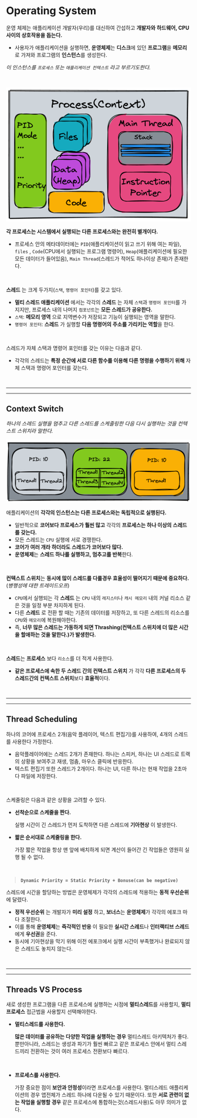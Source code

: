 # Operating System

운영 체제는 애플리케이션 개발자(우리)를 대신하여 간섭하고 **개발자와 하드웨어, CPU 사이의 상호작용을 돕는다.**

- 사용자가 애플리케이션을 실행하면, **운영체제**는 **디스크**에 있던 **프로그램**을 **메모리**로 가져와 프로그램의 **인스턴스**를 생성한다.

*이 인스턴스를 `프로세스`  또는 `애플리케이션 컨텍스트` 라고 부르기도한다.*

<br>

![Process.png](/img/Process.png)

**각 프로세스는 시스템에서 실행되는 다른 프로세스와는 완전히 별개이다.**

- 프로세스 안의 메타데이터에는 `PID`(애플리케이션이 읽고 쓰기 위해 여는 파일), `files` , `Code`(CPU에서 실행되는 프로그램 명령어), `Heap`(애플리케이션에 필요한 모든 데이터가 들어있음), `Main Thread`(스레드가 적어도 하나이상 존재)가 존재한다.

<br>

**스레드** 는 크게 두가지(`스택`, `명령어 포인터`)를 갖고 있다.

- **멀티 스레드 애플리케이션** 에서는 각각의 **스레드** 는 자체 `스택`과 `명령어 포인터`를 가지지만, 프로세스 내의 나머지 `컴포넌트`는 **모든 스레드가 공유한다.**
- `스택`: **메모리 영역** 으로 지역변수가 저장되고 기능이 실행되는 영역을 말한다.
- `명령어 포인터`: **스레드** 가 실행할 **다음 명령어의 주소를 가리키는 역할**을 한다.

<br>

스레드가 자체 스택과 명령어 포인터를 갖는 이유는 다음과 같다.

- 각각의 스레드는 **특정 순간에 서로 다른 함수를 이용해 다른 명령을 수행하기 위해** 자체 스택과 명령어 포인터를 갖는다.

<br><hr><hr>

## **Context Switch**

*하나의 스레드 실행을 멈추고 다른 스레드를 스케줄링한 다음 다시 실행하는 것을 컨텍스트 스위치라 말한다.*

![ThreadCompeting.png](/img/ThreadCompeting.png)

애플리케이션의 **각각의 인스턴스는 다른 프로세스와는 독립적으로 실행된다.**

- 일반적으로 **코어보다 프로세스가 훨씬 많고** 각각의 **프로세스는 하나 이상의 스레드를 갖는다.**
- 모든 스레드는 `CPU` 실행에 서로 경쟁한다.
- **코어가 여러 개라 하더라도 스레드가 코어보다 많다.**
- **운영체제**는 **스레드 하나를 실행하고, 멈추고를 반복**한다.

<br>

**컨텍스트 스위치**는 **동시에 많이 스레드를 다룰경우 효율성이 떨어지기 때문에 중요하다.**(*병행성에 대한 트레이드오프*)

- `CPU`에서 실행되는 각 **스레드** 는 `CPU` 내의 `레지스터`나 `캐시 메모리` 내의 커널 리소스 같은 것을 일정 부분 차지하게 된다.
- 다른 **스레드** 로 전환 할 때는 기존의 데이터를 저장하고, 또 다른 스레드의 리소스를 `CPU`와 `메모리`에 복원해야한다.
- 즉, **너무 많은 스레드는 가동하게 되면 Thrashing(컨텍스트 스위치에 더 많은 시간을 할애하는 것을 말한다.)가 발생한다.**

<br>

**스레드**는 **프로세스** 보다 `리소스`를 더 적게 사용한다.

- **같은 프로세스에 속한 두 스레드 간의 컨텍스트 스위치** 가 각각 **다른 프로세스의 두 스레드간의 컨텍스트 스위치**보다 **효율적**이다.

<br><hr><hr>

## **Thread Scheduling**

하나의 코어에 프로세스 2개(음악 플레이어, 텍스트 편집기)를 사용하여, 4개의 스레드를 사용한다 가정한다.

- 음악플레이어에는 스레드 2개가 존재한다. 하나는 스피커, 하나는 UI 스레드로 트랙의 상황을 보여주고 재생, 멈춤, 마우스 클릭에 반응한다.
- 텍스트 편집기 또한 스레드가 2개이다. 하나는 UI, 다른 하나는 현재 작업을 2초마다 파일에 저장한다.

<br>

스케줄링은 다음과 같은 상황을 고려할 수 있다.

- **선착순으로 스케줄을 짠다.**

    실행 시간이 긴 스레드가 먼저 도착하면 다른 스레드에 **기아현상** 이 발생한다.

- **짧은 순서대로 스케줄링을 한다.**

    가장 짧은 작업을 항상 맨 앞에 배치하게 되면 계산이 들어간 긴 작업들은 영원히 실행 될 수 없다.

<br>

> **`Dynamic Priority = Static Priority + Bonuse(can be negative)`**

스레드에 시간을 할당하는 방법은 운영체제가 각각의 스레드에 적용하는 **동적 우선순위** 에 달렸다.

- **정적 우선순위** 는 개발자가 **미리 설정** 하고, **보너스**는 **운영체제**가 각각의 에포크 마다 조절한다.
- 이를 통해 **운영체제**는 **즉각적인 반응** 이 필요한 **실시간 스레드**나 **인터랙티브 스레드**에게 **우선권**을 준다.
- 동시에 기아현상을 막기 위해 이전 에포크에서 실행 시간이 부족했거나 완료되지 않은 스레드도 놓치지 않는다.

<br><hr><hr>

## **Threads VS Process**

새로 생성한 프로그램을 다른 프로세스에 실행하는 시점에 **멀티스레드**를 사용할지, **멀티 프로세스** 접근법을 사용할지 선택해야한다.

- **멀티스레드를 사용한다.**

   **많은 데이터를 공유하는 다양한 작업을 실행하는 경우** 멀티스레드 아키텍처가 좋다. 뿐만아니라, 스레드는 생성과 파기가 훨씬 빠르고 같은 프로세스 안에서 멀티 스레드끼리 전환하는 것이 여러 프로세스 전환보다 빠르다.

    <br>

- **프로세스를 사용한다.**

    가장 중요한 점이 **보안과 안정성**이라면 프로세스를 사용한다.
    멀티스레드 애플리케이션의 경우 앱전체가 스레드 하나에 다운될 수 있기 때문이다. 또한 **서로 관련이 없는 작업을 실행할 경우** 같은 프로세스에 통합하는것(스레드사용)도 아무 의미가 없다.

